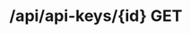 #  /api/api-keys/{id} GET

<api-endpoint openapi-path="../../specifications/swagger.json" method="GET" endpoint="/api/api-keys/{id}"/>